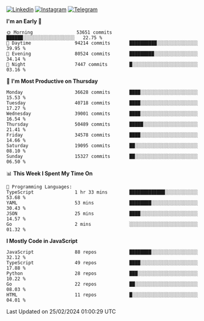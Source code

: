 [![Linkedin](https://img.shields.io/badge/-Archie-blue?style=flat-square&labelColor=gray&logo=Linkedin&logoColor=white&link=https://www.linkedin.com/in/archisdi)](https://www.linkedin.com/in/archisdi)
[![Instagram](https://img.shields.io/badge/-@archisdi-orange?style=flat-square&labelColor=gray&logo=Instagram&logoColor=white&link=https://www.instagram.com/archisdi)](https://www.instagram.com/archisdi)
[![Telegram](https://img.shields.io/badge/-aai-informational?style=flat-square&labelColor=gray&logo=telegram&logoColor=white&link=https://t.me/archisdi)](https://t.me/archisdi)

<!--START_SECTION:waka-->
**I'm an Early 🐤** 

```text
🌞 Morning                53651 commits       ██████░░░░░░░░░░░░░░░░░░░   22.75 % 
🌆 Daytime                94214 commits       ██████████░░░░░░░░░░░░░░░   39.95 % 
🌃 Evening                80524 commits       █████████░░░░░░░░░░░░░░░░   34.14 % 
🌙 Night                  7447 commits        █░░░░░░░░░░░░░░░░░░░░░░░░   03.16 % 
```
📅 **I'm Most Productive on Thursday** 

```text
Monday                   36628 commits       ████░░░░░░░░░░░░░░░░░░░░░   15.53 % 
Tuesday                  40718 commits       ████░░░░░░░░░░░░░░░░░░░░░   17.27 % 
Wednesday                39001 commits       ████░░░░░░░░░░░░░░░░░░░░░   16.54 % 
Thursday                 50489 commits       █████░░░░░░░░░░░░░░░░░░░░   21.41 % 
Friday                   34578 commits       ████░░░░░░░░░░░░░░░░░░░░░   14.66 % 
Saturday                 19095 commits       ██░░░░░░░░░░░░░░░░░░░░░░░   08.10 % 
Sunday                   15327 commits       ██░░░░░░░░░░░░░░░░░░░░░░░   06.50 % 
```


📊 **This Week I Spent My Time On** 

```text
💬 Programming Languages: 
TypeScript               1 hr 33 mins        █████████████░░░░░░░░░░░░   53.68 % 
YAML                     53 mins             ████████░░░░░░░░░░░░░░░░░   30.43 % 
JSON                     25 mins             ████░░░░░░░░░░░░░░░░░░░░░   14.57 % 
Go                       2 mins              ░░░░░░░░░░░░░░░░░░░░░░░░░   01.32 % 
```

**I Mostly Code in JavaScript** 

```text
JavaScript               88 repos            ████████░░░░░░░░░░░░░░░░░   32.12 % 
TypeScript               49 repos            ████░░░░░░░░░░░░░░░░░░░░░   17.88 % 
Python                   28 repos            ███░░░░░░░░░░░░░░░░░░░░░░   10.22 % 
Go                       22 repos            ██░░░░░░░░░░░░░░░░░░░░░░░   08.03 % 
HTML                     11 repos            █░░░░░░░░░░░░░░░░░░░░░░░░   04.01 % 
```




 Last Updated on 25/02/2024 01:00:29 UTC
<!--END_SECTION:waka-->